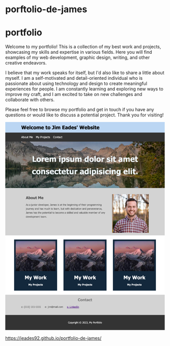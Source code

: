 # porftolio-de-james


<h1>portfolio</h1>

<p>Welcome to my portfolio! This is a collection of my best work and projects, showcasing my skills and expertise in various fields. Here you will find examples of my web development, graphic design, writing, and other creative endeavors.

I believe that my work speaks for itself, but I'd also like to share a little about myself. I am a self-motivated and detail-oriented individual who is passionate about using technology and design to create meaningful experiences for people. I am constantly learning and exploring new ways to improve my craft, and I am excited to take on new challenges and collaborate with others.

Please feel free to browse my portfolio and get in touch if you have any questions or would like to discuss a potential project. Thank you for visiting!</p>

![screenshot](./assets/images/127.0.0.1_5501_index.html.png)

https://jeades92.github.io/portfolio-de-james/